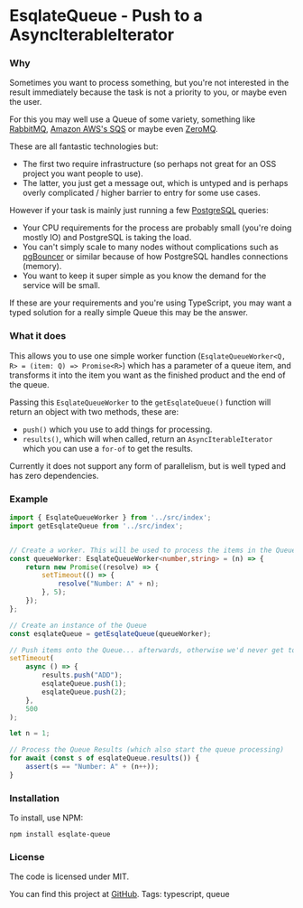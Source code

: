 # EsqlateQueue - Push to a AsyncIterableIterator



### Why

Sometimes you want to process something, but you're not interested in the result immediately because the task is not a priority to you, or maybe even the user.

For this you may well use a Queue of some variety, something like [RabbitMQ](https://www.rabbitmq.com/), [Amazon AWS's SQS](https://aws.amazon.com/sqs/) or maybe even [ZeroMQ](https://zeromq.org/).

These are all fantastic technologies but:

 * The first two require infrastructure (so perhaps not great for an OSS project you want people to use).
 * The latter, you just get a message out, which is untyped and is perhaps overly complicated / higher barrier to entry for some use cases.

However if your task is mainly just running a few [PostgreSQL](https://www.postgresql.org/) queries:

 * Your CPU requirements for the process are probably small (you're doing mostly IO) and PostgreSQL is taking the load.
 * You can't simply scale to many nodes without complications such as [pgBouncer](https://pgbouncer.github.io/) or similar because of how PostgreSQL handles connections (memory).
 * You want to keep it super simple as you know the demand for the service will be small.
 
If these are your requirements and you're using TypeScript, you may want a typed solution for a really simple Queue this may be the answer.

### What it does

This allows you to use one simple worker function (`EsqlateQueueWorker<Q, R> = (item: Q) => Promise<R>`) which has a parameter of a queue item, and transforms it into the item you want as the finished product and the end of the queue.

Passing this `EsqlateQueueWorker` to the `getEsqlateQueue()` function will return an object with two methods, these are:

 * `push()` which you use to add things for processing.
 * `results()`, which will when called, return an `AsyncIterableIterator` which you can use a `for-of` to get the results.

Currently it does not support any form of parallelism, but is well typed and has zero dependencies.

### Example

```typescript
import { EsqlateQueueWorker } from '../src/index';
import getEsqlateQueue from '../src/index';


// Create a worker. This will be used to process the items in the Queue.
const queueWorker: EsqlateQueueWorker<number,string> = (n) => {
    return new Promise((resolve) => {
        setTimeout(() => {
            resolve("Number: A" + n);
        }, 5);
    });
};

// Create an instance of the Queue
const esqlateQueue = getEsqlateQueue(queueWorker);

// Push items onto the Queue... afterwards, otherwise we'd never get to the loop
setTimeout(
    async () => {
        results.push("ADD");
        esqlateQueue.push(1);
        esqlateQueue.push(2);
    },
    500
);

let n = 1;

// Process the Queue Results (which also start the queue processing)
for await (const s of esqlateQueue.results()) {
    assert(s == "Number: A" + (n++));
}

```

### Installation

To install, use NPM:

    npm install esqlate-queue

### License

The code is licensed under MIT.

You can find this project at [GitHub](https://github.com/forbesmyester/esqlate-queue).
Tags: typescript, queue